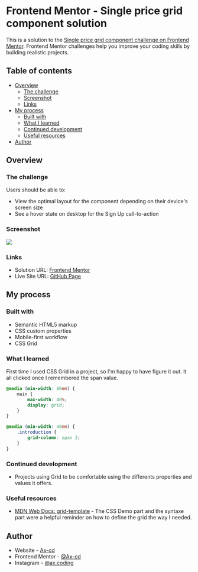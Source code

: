 # Frontend Mentor - Single price grid component solution

This is a solution to the [Single price grid component challenge on Frontend Mentor](https://www.frontendmentor.io/challenges/single-price-grid-component-5ce41129d0ff452fec5abbbc). Frontend Mentor challenges help you improve your coding skills by building realistic projects. 

## Table of contents

- [Overview](#overview)
  - [The challenge](#the-challenge)
  - [Screenshot](#screenshot)
  - [Links](#links)
- [My process](#my-process)
  - [Built with](#built-with)
  - [What I learned](#what-i-learned)
  - [Continued development](#continued-development)
  - [Useful resources](#useful-resources)
- [Author](#author)

## Overview

### The challenge

Users should be able to:

- View the optimal layout for the component depending on their device's screen size
- See a hover state on desktop for the Sign Up call-to-action

### Screenshot

![](./single-price-grid-screenshot.png)


### Links

- Solution URL: [Frontend Mentor](https://www.frontendmentor.io/solutions/single-price-grid-using-css-grid-nDCJ5WYrH)
- Live Site URL: [GitHub Page](https://github.com/Ax-cd/single-price-grid-challenge)

## My process

### Built with

- Semantic HTML5 markup
- CSS custom properties
- Mobile-first workflow
- CSS Grid


### What I learned

First time I used CSS Grid in a project, so I'm happy to have figure it out. It all clicked once I remembered the span value.

```css
@media (min-width: 80em) {
    main {
        max-width: 40%;
        display: grid;
    }
}

@media (min-width: 40em) {
    .introduction {
        grid-column: span 2;
    }
}
```

### Continued development

- Projects using Grid to be comfortable using the differents properties and values it offers.


### Useful resources

- [MDN Web Docs: grid-template](https://developer.mozilla.org/fr/docs/Web/CSS/grid-template) - The CSS Demo part and the syntaxe part were a helpful reminder on how to define the grid the way I needed.


## Author

- Website - [Ax-cd](https://axcoding.blogspot.com/)
- Frontend Mentor - [@Ax-cd](https://www.frontendmentor.io/profile/Ax-cd)
- Instagram - [@ax.coding](https://www.instagram.com/ax.coding/)

